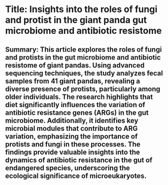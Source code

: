 # Title: Insights into the roles of fungi and protist in the giant panda gut microbiome and antibiotic resistome

## Summary: This article explores the roles of fungi and protists in the gut microbiome and antibiotic resistome of giant pandas. Using advanced sequencing techniques, the study analyzes fecal samples from 41 giant pandas, revealing a diverse presence of protists, particularly among older individuals. The research highlights that diet significantly influences the variation of antibiotic resistance genes (ARGs) in the gut microbiome. Additionally, it identifies key microbial modules that contribute to ARG variation, emphasizing the importance of protists and fungi in these processes. The findings provide valuable insights into the dynamics of antibiotic resistance in the gut of endangered species, underscoring the ecological significance of microeukaryotes.